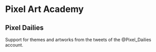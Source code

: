 # Pixel Art Academy

## Pixel Dailies

Support for themes and artworks from the tweets of the @Pixel_Dailies account.
